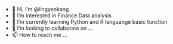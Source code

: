 - 👋 Hi, I’m @lingyenkang
- 👀 I’m interested in Finance Data analysis
- 🌱 I’m currently learning Python and R languange basic function
- 💞️ I’m looking to collaborate on ...
- 📫 How to reach me ...

<!---
lingyenkang/lingyenkang is a ✨ special ✨ repository because its `README.md` (this file) appears on your GitHub profile.
You can click the Preview link to take a look at your changes.
--->
